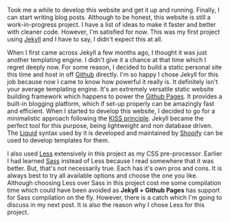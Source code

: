 Took me a while to develop this website and get it up and running. Finally, I can start writing blog posts. Although to be honest, this website is still a work-in-progress project. I have a list of ideas to make it faster and better with cleaner code. However, I'm satisfied for now. This was my first project using [Jekyll] and I have to say, I didn't expect this at all. <read-more>

When I first came across Jekyll a few months ago, I thought it was just another templating engine. I didn't give it a chance at that time which I regret deeply now. For some reason, I decided to build a static personal site this time and host in off [Github] directly. I'm so happy I chose Jekyll for this job because now I came to know how powerful it really is. It definitely isn't your average templating engine. It's an extremely versatile static website building framework which happens to power the [Github Pages]. It provides a built-in blogging platform, which if set-up properly can be amazingly fast and efficient. When I started to develop this website, I decided to go for a minimalistic approach following the [KISS principle]. Jekyll became the perfect tool for this purpose, being lightweight and non database driven. The [Liquid] syntax used by it is developed and maintained by [Shopify] can be used to develop templates for them.

I also used [Less] extensively in this project as my CSS pre-processor. Earlier I had learned [Sass] instead of Less because I read somewhere that it was better. But, that's not necessarily true. Each has it's own pros and cons. It is always best to try all available options and choose the one you like. Although choosing Less over Sass in this project cost me some compilation time which could have been avoided as **Jekyll + Github Pages** has support for Sass compilation on the fly. However, there is a catch which I'm going to discuss in my next post. It is also the reason why I chose Less for this project.

[Jekyll]:https://jekyllrb.com/
[Github]:https://github.com
[Github Pages]:https://pages.github.com
[KISS principle]:https://en.wikipedia.org/wiki/KISS_principle
[Liquid]:http://shopify.github.io/liquid/
[Shopify]:http://shopify.com
[Less]:http://lesscss.org/
[Sass]:http://sass-lang.com/